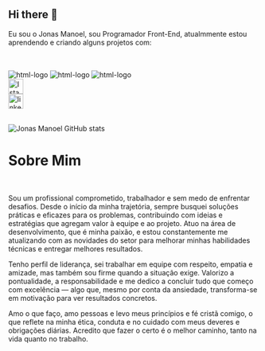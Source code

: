 ## Hi there 👋

<p >Eu sou  o Jonas Manoel, sou Programador Front-End, atualmmente estou aprendendo e criando alguns projetos com:</p> 
        <br>
        <br>
 <img src="https://img.shields.io/badge/HTML5-E34F26?style=for-the-badge&logo=html5&logoColor=white" alt="html-logo"/>
 <img src="https://img.shields.io/badge/CSS3-1572B6?style=for-the-badge&logo=css3&logoColor=white" alt="html-logo"/>
 <img src="https://img.shields.io/badge/JavaScript-F7DF1E?style=for-the-badge&logo=javascript&logoColor=black" alt="html-logo"/>
 <br>
<a href="https://www.linkedin.com/in/jonasmanoeloficial/"><img src="https://upload.wikimedia.org/wikipedia/commons/9/95/Instagram_logo_2022.svg" alt="Istagran" width="30px"></a>
<br>
<a href="https://www.linkedin.com/in/jonasmanoeloficial/"><img src="https://img.freepik.com/vetores-premium/vetor-do-logotipo-quadrado-do-linkedin_667864-115.jpg?semt=ais_hybrid&w=740" alt="linkedin" width="30px"></a>


<br>
<br>

![Jonas Manoel GitHub stats](https://github-readme-stats.vercel.app/api?username=JonasManoelOficial&show_icons=true&theme=transparent)


<h1>Sobre Mim</h1>
<br>
<p>Sou um profissional comprometido, trabalhador e sem medo de enfrentar desafios. Desde o início da minha trajetória, sempre busquei soluções práticas e eficazes para os problemas, contribuindo com ideias e estratégias que agregam valor à equipe e ao projeto. Atuo na área de desenvolvimento, que é minha paixão, e estou constantemente me atualizando com as novidades do setor para melhorar minhas habilidades técnicas e entregar melhores resultados.

Tenho perfil de liderança, sei trabalhar em equipe com respeito, empatia e amizade, mas também sou firme quando a situação exige. Valorizo a pontualidade, a responsabilidade e me dedico a concluir tudo que começo com excelência — algo que, mesmo por conta da ansiedade, transforma-se em motivação para ver resultados concretos.

Amo o que faço, amo pessoas e levo meus princípios e fé cristã comigo, o que reflete na minha ética, conduta e no cuidado com meus deveres e obrigações diárias. Acredito que fazer o certo é o melhor caminho, tanto na vida quanto no trabalho.</p>
